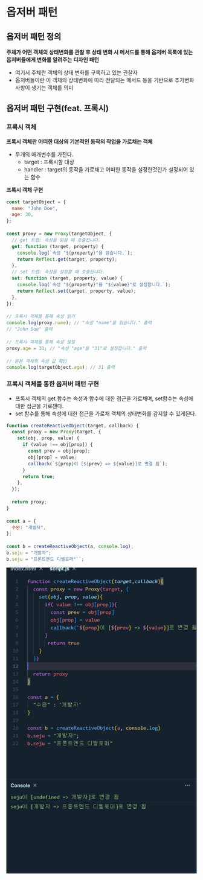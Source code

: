 # 옵저버 패턴

## 옵저버 패턴 정의

**주체가 어떤 객체의 상태변화를 관찰 후 상태 변화 시 메서드를 통해 옵저버 목록에 있는 옵저버들에게 변화를 알려주는 디자인 패턴**

- 여기서 주체란 객체의 상태 변화를 구독하고 있는 관찰자
- 옵저버들이란 이 객체의 상태변화에 따라 전달되는 메서드 등을 기반으로 추가변화 사항이 생기는 객체를 의미

## 옵저버 패턴 구현(feat. 프록시)

### 프록시 객체

**프록시 객체란 어떠한 대상의 기본적인 동작의 작업을 가로채는 객체**

- 두개의 매개변수를 가진다.
  - target : 프록시할 대상
  - handler : target의 동작을 가로채고 어떠한 동작을 설정한것인가 설정되어 있는 함수

**프록시 객체 구현**

```js
const targetObject = {
  name: "John Doe",
  age: 30,
};

const proxy = new Proxy(targetObject, {
  // get 트랩: 속성을 읽을 때 호출됩니다.
  get: function (target, property) {
    console.log(`속성 "${property}"을 읽습니다.`);
    return Reflect.get(target, property);
  },
  // set 트랩: 속성을 설정할 때 호출됩니다.
  set: function (target, property, value) {
    console.log(`속성 "${property}"을 "${value}"로 설정합니다.`);
    return Reflect.set(target, property, value);
  },
});

// 프록시 객체를 통해 속성 읽기
console.log(proxy.name); // "속성 "name"을 읽습니다." 출력
// "John Doe" 출력

// 프록시 객체를 통해 속성 설정
proxy.age = 31; // "속성 "age"을 "31"로 설정합니다." 출력

// 원본 객체의 속성 값 확인
console.log(targetObject.age); // 31 출력
```

### 프록시 객체를 통한 옵저버 패턴 구현

- 프록시 객체의 get 함수는 속성과 함수에 대한 접근을 가로채며, set함수는 속성에 대한 접근을 가로챈다.
- set 함수를 통해 속성에 대한 접근을 가로채 객체의 상태변화를 감지할 수 있게된다.

```js
function createReactiveObject(target, callback) {
  const proxy = new Proxy(target, {
    set(obj, prop, value) {
      if (value !== obj[prop]) {
        const prev = obj[prop];
        obj[prop] = value;
        callback(`${prop}이 [${prev} => ${value}]로 변경 됨`);
      }
      return true;
    },
  });

  return proxy;
}

const a = {
  수완: "개발자",
};

const b = createReactiveObject(a, console.log);
b.seju = "개발자";
b.seju = "프론트엔드 디벨로퍼"``;
```

![alt text](./aseets/obeserver.png)
